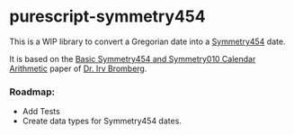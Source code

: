 # purescript-symmetry454

This is a WIP library to convert a Gregorian date into a [Symmetry454](https://en.wikipedia.org/wiki/Symmetry454) date.

It is based on the [Basic Symmetry454 and Symmetry010 Calendar Arithmetic](http://individual.utoronto.ca/kalendis/Symmetry454-Arithmetic.pdf) paper of [Dr. Irv Bromberg](http://individual.utoronto.ca/kalendis/symmetry.htm).

### Roadmap:
- Add Tests
- Create data types for Symmetry454 dates.
